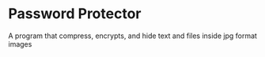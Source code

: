 # Password Protector
A program that compress, encrypts, and hide text and files inside jpg format images
